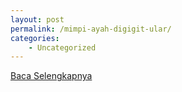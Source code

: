 ```yaml
---
layout: post
permalink: /mimpi-ayah-digigit-ular/
categories:
    - Uncategorized
---
```


[Baca Selengkapnya](/05)